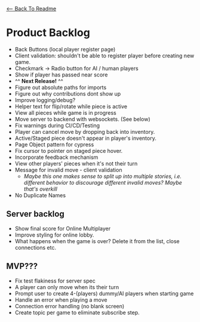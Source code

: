 [<-- Back To Readme](./README.md)

# Product Backlog

-   Back Buttons (local player register page)
-   Client validation: shouldn't be able to register player before creating new game.
-   Checkmark -> Radio button for AI / human players
-   Show if player has passed near score
-   ^^ **Next Release!** ^^
-   Figure out absolute paths for imports
-   Figure out why contributions dont show up
-   Improve logging/debug?
-   Helper text for flip/rotate while piece is active
-   View all pieces while game is in progress
-   Move server to backend with websockets. (See below)
-   Fix warnings during CI/CD/Testing
-   Player can cancel move by dropping back into inventory.
-   Active/Staged piece doesn't appear in player's inventory.
-   Page Object pattern for cypress
-   Fix cursor to pointer on staged piece hover.
-   Incorporate feedback mechanism
-   View other players' pieces when it's not their turn
-   Message for invalid move - client validation
    -   _Maybe this one makes sense to split up into multiple stories, i.e. different behavior to discourage different invalid moves? Maybe that's overkill_
-   No Duplicate Names

## Server backlog

-   Show final score for Online Multiplayer
-   Improve styling for online lobby.
-   What happens when the game is over? Delete it from the list, close connections etc.

## MVP??? 

-   Fix test flakiness for server spec
-   A player can only move when its their turn
-   Prompt user to create 4-(players) dummy/AI players when starting game
-   Handle an error when playing a move
-   Connection error handling (no blank screen)
-   Create topic per game to eliminate subscribe step.
